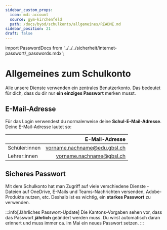 ```yaml
---
sidebar_custom_props:
  icon: mdi-account
  source: gym-kirchenfeld
  path: /docs/byod/schulkonto/allgemeines/README.md
sidebar_position: 21
draft: false
---
```


import PasswordDocs from '../../../sicherheit/internet-passwort/\_passwords.mdx';

#  Allgemeines zum Schulkonto

Alle unsere Dienste verwenden ein zentrales Benutzerkonto. Das bedeutet für dich, dass du dir nur **ein einziges Passwort** merken musst.

## E-Mail-Adresse

Für das Login verwendest du normalerweise deine **Schul-E-Mail-Adresse**. Deine E-Mail-Adresse lautet so:

|               |               E-Mail-Adresse |
|:--------------|-----------------------------:|
| Schüler:innen | vorname.nachname@edu.gbsl.ch |
| Lehrer:innen  |     vorname.nachname@gbsl.ch |

## Sicheres Passwort

Mit dem Schulkonto hat man Zugriff auf viele verschiedene Dienste - Dateien auf OneDrive, E-Mails und Teams-Nachrichten versenden, Adobe-Produkte nutzen, etc. Deshalb ist es wichtig, ein **starkes Passwort** zu verwenden.

:::info[Jährliches Passwort-Update]
Die Kantons-Vorgaben sehen vor, dass das Passwort **jährlich** geändert werden muss. Du wirst automatisch daran erinnert und muss immer ca. im Mai ein neues Passwort setzen.
:::

<PasswordDocs />
